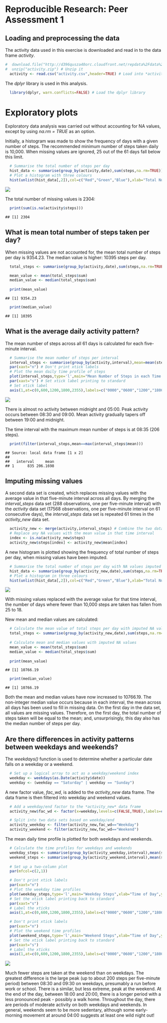 # Reproducible Research: Peer Assessment 1

## Loading and preprocessing the data

The activity data used in this exercise is downloaded and read in to the data frame _activity_. 


```r
#  download.file("http://d396qusza40orc.cloudfront.net/repdata%2Fdata%2Factivity.zip","activity.zip",method="auto") # Download the compressed file
#  unzip("activity.zip") # Unzip it
  activity <- read.csv("activity.csv",header=TRUE) # Load into *activity* data frame
```

The _dplyr_ library is used in this analysis. 


```r
  library(dplyr, warn.conflicts=FALSE) # Load the dplyr library
```

# Exploratory plots

Exploratory data analysis was carried out without accounting for NA values, except by using _na.rm = TRUE_ as an option. 

Initially, a histogram was made to show the frequency of days with a given number of steps. The recommended minimum number of steps taken daily is 10,000. When missing values are ignored, 25 out of the 61 days fall below this limit. 

```r
  # Summarise the total number of steps per day
  hist_data <- summarise(group_by(activity,date),sum(steps,na.rm=TRUE))
  # Plot a histogram with three colours
  hist(unlist(hist_data[,2]),col=c("Red","Green","Blue"),xlab="Total Number of Steps",ylab="Number of Days",main="Frequency of Total Number of Steps per Day")
```

![](PA1_template_files/figure-html/unnamed-chunk-3-1.png) 

The total number of missing values is 2304: 


```r
  print(sum(is.na(activity$steps)))
```

```
## [1] 2304
```

## What is mean total number of steps taken per day?

When missing values are not accounted for, the mean total number of steps per day is 9354.23. The median value is higher: 10395 steps per day. 


```r
  total_steps <- summarise(group_by(activity,date),sum(steps,na.rm=TRUE))

  mean_value <- mean(total_steps$sum)
  median_value <- median(total_steps$sum)
  
  print(mean_value)
```

```
## [1] 9354.23
```

```r
  print(median_value)
```

```
## [1] 10395
```


## What is the average daily activity pattern?

The mean number of steps across all 61 days is calculated for each five-minute interval. 


```r
  # Summarise the mean number of steps per interval
  interval_steps <- summarise(group_by(activity,interval),mean=mean(steps,na.rm=TRUE))
  par(xaxt="n") # Don't print xtick labels
  # Plot the mean daily time profile of steps
  plot(interval_steps,type='l',main="Mean Number of Steps in each Time Interval",xlab="Time of Day",ylab="Mean Number of Steps")
  par(xaxt="s") # Set xtick label printing to standard
  # Set xtick label
  axis(1,at=c(0,600,1200,1800,2355),labels=c("0000","0600","1200","1800","0000"))
```

![](PA1_template_files/figure-html/unnamed-chunk-6-1.png) 

There is almost no activity between midnight and 05:00. Peak activity occurs between 08:30 and 09:00. Mean activity gradually tapers off between 19:00 and midnight.  

The time interval with the maximum mean number of steps is at 08:35 (206 steps).


```r
  print(filter(interval_steps,mean==max(interval_steps$mean)))
```

```
## Source: local data frame [1 x 2]
## 
##   interval     mean
## 1      835 206.1698
```


## Imputing missing values

A second data set is created, which replaces missing values with the average value in that five-minute interval across all days. By merging the *interval_steps* data set (288 observations, one per five-minute interval) with the _activity_ data set (17568 observations, one per five-minute interval on 61 consecutive days), the *interval_steps* data set is repeated 61 times in the *activity_new* data set. 


```r
  activity_new <- merge(activity,interval_steps) # Combine the two data frames
  # Replace any NA values with the mean value in that time interval
  index <- is.na(activity_new$steps)
  activity_new$steps[index] <- activity_new$mean[index]
```

A new histogram is plotted showing the frequency of total number of steps per day, when missing values have been imputed. 


```r
  # Summarise the total number of steps per day with NA values imputed
  hist_data <- summarise(group_by(activity_new,date),sum(steps,na.rm=TRUE))
  # Plot a histogram in three colours
  hist(unlist(hist_data[,2]),col=c("Red","Green","Blue"),xlab="Total Number of Steps",ylab="Number of Days",main="Frequency of Total Number of Steps per Day")
```

![](PA1_template_files/figure-html/unnamed-chunk-9-1.png) 

With missing values replaced with the average value for that time interval, the number of days where fewer than 10,000 steps are taken has fallen from 25 to 18. 

New mean and median values are calculated: 


```r
  # Calculate the mean value of total steps per day with imputed NA values
  total_steps <- summarise(group_by(activity_new,date),sum(steps,na.rm=TRUE))
  
  # Calculate mean and median values with imputed NA values
  mean_value <- mean(total_steps$sum)
  median_value <- median(total_steps$sum)
  
  print(mean_value)
```

```
## [1] 10766.19
```

```r
  print(median_value)
```

```
## [1] 10766.19
```

Both the mean and median values have now increased to 10766.19. The non-integer median value occurs because in each interval, the mean across all days has been used to fill in missing data. On the first day in the data set, all values are missing values. Therefore, on the first day, the total number of steps taken will be equal to the mean; and, unsurprisingly, this day also has the median number of steps per day. 

## Are there differences in activity patterns between weekdays and weekends?

The _weekdays()_ function is used to determine whether a particular date falls on a weekday or a weekend. 


```r
  # Set up a logical array to act as a weekday/weekend index
  weekday <- weekdays(as.Date(activity$date))
  weekday <- (weekday == "Saturday" | weekday == "Sunday")
```

A new factor value, *fac_wd*, is added to the *activity_new* data frame. The data frame is then filtered into weekday and weekend values. 


```r
  # Add a weekday/end factor to the *activity_new* data frame 
  activity_new$fac_wd <- factor(x=weekday,levels=c(FALSE,TRUE),labels=c("Weekday","Weekend"))

  # Split into two data sets based on weekday/end
  activity_weekday <- filter(activity_new,fac_wd=="Weekday")
  activity_weekend <- filter(activity_new,fac_wd=="Weekend")
```

The mean daily time profile is plotted for both weekdays and weekends. 


```r
  # Calculate the time profiles for weekdays and weekends
  weekday_steps <- summarise(group_by(activity_weekday,interval),mean(steps))
  weekend_steps <- summarise(group_by(activity_weekend,interval),mean(steps))
  
  # Set up a two-column plot
  par(mfcol=c(2,1))

  # Don't print xtick labels
  par(xaxt="n")
  # Plot the weekday time profiles
  plot(weekday_steps,type='l',main="Weekday Steps",xlab="Time of Day",ylab="Mean Number of Steps",col="Red")
  # Set the xtick label printing back to standard
  par(xaxt="s")
  # Label the xticks
  axis(1,at=c(0,600,1200,1800,2355),labels=c("0000","0600","1200","1800","0000"))

  # Don't print xtick labels
  par(xaxt="n")
  # Plot the weekend time profiles
  plot(weekend_steps,type='l',main="Weekend Steps",xlab="Time of Day",ylab="Mean Number of Steps",col="Red",xlim=c(0,2400),ylim=c(0,200))
  # Set the xtick label printing back to standard
  par(xaxt="s")
  # Label the xticks
  axis(1,at=c(0,600,1200,1800,2355),labels=c("0000","0600","1200","1800","0000")) 
```

![](PA1_template_files/figure-html/unnamed-chunk-13-1.png) 

Much fewer steps are taken at the weekend than on weekdays. The greatest difference is the large peak (up to about 200 steps per five-minute period) between 08:30 and 09:30 on weekdays, presumably a run before work or school. There is a similar, but less extreme, peak at the weekend. At the end of the day, between 18:00 and 20:00, there is a longer period with a less pronounced peak - possibly a walk home. Throughout the day, there are periods of moderate activity on both weekdays and weekends. In general, weekends seem to be more sedentary, although some early-morning movement at around 04:00 suggests at least one wild night out! 
